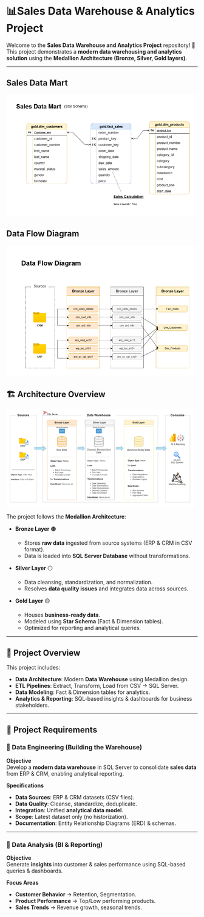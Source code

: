 # 📊Sales Data Warehouse & Analytics Project

Welcome to the **Sales Data Warehouse and Analytics Project** repository! 🚀  
This project demonstrates a **modern data warehousing and analytics solution** using the **Medallion Architecture (Bronze, Silver, Gold layers)**.  

---
## Sales Data Mart

![SalesDataMAart](docs/data_model.png)

## Data Flow Diagram

![DFD](docs/dfd.png) 

## 🏗️ Architecture Overview

![Architecture](docs/data_architecture.png)  

The project follows the **Medallion Architecture**:

- **Bronze Layer** 🟤  
  - Stores **raw data** ingested from source systems (ERP & CRM in CSV format).  
  - Data is loaded into **SQL Server Database** without transformations.  

- **Silver Layer** ⚪  
  - Data cleansing, standardization, and normalization.  
  - Resolves **data quality issues** and integrates data across sources.  

- **Gold Layer** 🟡  
  - Houses **business-ready data**.  
  - Modeled using **Star Schema** (Fact & Dimension tables).  
  - Optimized for reporting and analytical queries.  

---

## 📖 Project Overview

This project includes:

- **Data Architecture**: Modern **Data Warehouse** using Medallion design.  
- **ETL Pipelines**: Extract, Transform, Load from CSV → SQL Server.  
- **Data Modeling**: Fact & Dimension tables for analytics.  
- **Analytics & Reporting**: SQL-based insights & dashboards for business stakeholders.  

---

## 🚀 Project Requirements

### 🔹 Data Engineering (Building the Warehouse)
**Objective**  
Develop a **modern data warehouse** in SQL Server to consolidate **sales data** from ERP & CRM, enabling analytical reporting.

**Specifications**
- **Data Sources**: ERP & CRM datasets (CSV files).  
- **Data Quality**: Cleanse, standardize, deduplicate.  
- **Integration**: Unified **analytical data model**.  
- **Scope**: Latest dataset only (no historization).  
- **Documentation**: Entity Relationship Diagrams (ERD) & schemas.  

---

### 🔹 Data Analysis (BI & Reporting)
**Objective**  
Generate **insights** into customer & sales performance using SQL-based queries & dashboards.

**Focus Areas**
- **Customer Behavior** → Retention, Segmentation.  
- **Product Performance** → Top/Low performing products.  
- **Sales Trends** → Revenue growth, seasonal trends.  

